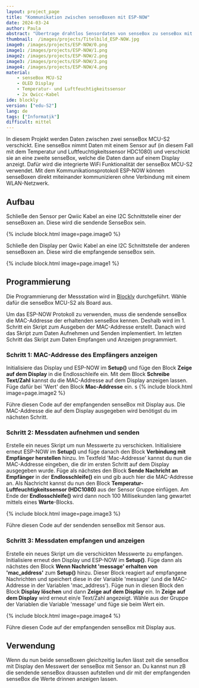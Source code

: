 ```yaml
---
layout: project_page
title: "Kommunikation zwischen senseBoxen mit ESP-NOW"
date: 2024-03-24
author: Paula
abstract: "Übertrage drahtlos Sensordaten von senseBox zu senseBox mit dem Kommunikationsprotokoll ESP-NOW."
thumbnail:  /images/projects/Titelbild_ESP-NOW.jpg
image0: /images/projects/ESP-NOW/0.png
image1: /images/projects/ESP-NOW/1.png
image2: /images/projects/ESP-NOW/2.png
image3: /images/projects/ESP-NOW/3.png
image4: /images/projects/ESP-NOW/4.png
material:
    - senseBox MCU-S2
    - OLED Display
    - Temperatur- und Luftfeuchtigkeitssensor
    - 2x Qwicc-Kabel
ide: blockly
version: ["edu-S2"]   
lang: de
tags: ["Informatik"]
difficult: mittel
---
```


In diesem Projekt werden Daten zwischen zwei senseBox MCU-S2 verschickt. Eine senseBox nimmt Daten mit einem Sensor auf (in diesem Fall mit dem Temperatur und Luftfeuchtigkeitssensor HDC1080) und verschickt sie an eine zweite senseBox, welche die Daten dann auf einem Display anzeigt. Dafür wird die integrierte WiFi Funktionalität der senseBox MCU-S2 verwendet. Mit dem Kommunikationsprotokoll ESP-NOW können senseBoxen direkt miteinander kommunizieren ohne Verbindung mit einem WLAN-Netzwerk. 

## Aufbau
Schließe den Sensor per Qwiic Kabel an eine I2C Schnittstelle einer der senseBoxen an. Diese wird die sendende SenseBox sein.

{% include block.html image=page.image0 %}

Schließe den Display per Qwiic Kabel an eine I2C Schnittstelle der anderen senseBoxen an. Diese wird die empfangende senseBox sein.

{% include block.html image=page.image1 %}

## Programmierung

Die Programmierung der Messstation wird in [Blockly](https://blockly.sensebox.de) durchgeführt. Wähle dafür die senseBox MCU-S2 als Board aus. 

Um das ESP-NOW Protokoll zu verwenden, muss die sendende senseBox die MAC-Addresse der erhaltenden senseBox kennen. Deshalb wird im 1. Schritt ein Skript zum Ausgeben der MAC-Addresse erstellt. Danach wird das Skript zum Daten Aufnehmen und Senden implementiert. Im letzten Schritt das Skript zum Daten Empfangen und Anzeigen programmiert.

### Schritt 1: MAC-Addresse des Empfängers anzeigen 

Initialisiere das Display und ESP-NOW im __Setup()__ und füge den Block __Zeige auf dem Display__ in die Endlosschleife ein. Mit dem Block __Schreibe Text/Zahl__ kannst du die MAC-Addresse auf dem Display anzeigen lassen. Füge dafür bei 'Wert' den Block __Mac-Addresse__ ein. 
s
{% include block.html image=page.image2 %}

Führe diesen Code auf der empfangenden senseBox mit Display aus. Die MAC-Addresse die auf dem Display ausgegeben wird benötigst du im nächsten Schritt. 

### Schritt 2: Messdaten aufnehmen und senden

Erstelle ein neues Skript um nun Messwerte zu verschicken. Initialisiere erneut ESP-NOW im __Setup()__ und füge danach den Block __Verbindung mit Empfänger herstellen__ hinzu. Im Textfeld 'Mac-Addresse' kannst du nun die MAC-Addresse eingeben, die dir im ersten Schritt auf dem Display ausgegeben wurde. Füge als nächstes den Block __Sende Nachricht an Empfänger__ in der __Endlosschleife()__ ein und gib auch hier die MAC-Addresse an. Als Nachricht kannst du nun den Block __Temperatur-Luftfeuchtigkeitssensor (HDC1080)__ aus der Sensor Gruppe einfügen. Am Ende der __Endlosschleife()__ wird dann noch 100 Millisekunden lang gewartet mittels eines __Warte__-Blocks.

 {% include block.html image=page.image3 %}

Führe diesen Code auf der sendenden senseBox mit Sensor aus.

### Schritt 3: Messdaten empfangen und anzeigen

Erstelle ein neues Skript um die verschickten Messwerte zu empfangen.
Initialisiere erneut den Display und ESP-NOW im __Setup()__. Füge dann als nächstes den Block __Wenn Nachricht 'message' erhalten von 'mac_address'__ zum __Setup()__ hinzu. Dieser Block reagiert auf empfangene Nachrichten und speichert diese in der Variable 'message' (und die MAC-Addresse in der Variablen 'mac_address').
Füge nun in diesen Block den Block __Display löschen__ und dann __Zeige auf dem Display__ ein. In __Zeige auf dem Display__ wird erneut ein/e Text/Zahl angezeigt. Wähle aus der Gruppe der Variablen die Variable 'message' und füge sie beim Wert ein.

 {% include block.html image=page.image4 %}

Führe diesen Code auf der empfangenden senseBox mit Display aus.

## Verwendung

Wenn du nun beide senseBoxen gleichzeitig laufen lässt zeit die senseBox mit Display den Messwert der senseBox mit Sensor an. Du kannst nun zB die sendende senseBox draussen aufstellen und dir mit der empfangenden senseBox die Werte drinnen anzeigen lassen.
